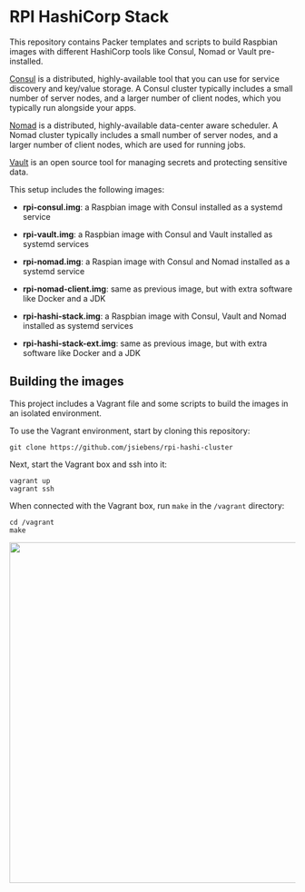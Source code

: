 # RPI HashiCorp Stack


This repository contains Packer templates and scripts to build Raspbian images with different HashiCorp tools like Consul, Nomad or Vault pre-installed.

[Consul](https://www.consul.io/) is a distributed, highly-available tool that you can use for service discovery and key/value storage. A Consul cluster typically includes a small number of server nodes, and a larger number of client nodes, which you typically run alongside your apps.

[Nomad](https://www.nomadproject.io/) is a distributed, highly-available data-center aware scheduler. A Nomad cluster typically includes a small number of server nodes, and a larger number of client nodes, which are used for running jobs.

[Vault](https://www.vaultproject.io/) is an open source tool for managing secrets and protecting sensitive data.

This setup includes the following images:

- __rpi-consul.img__: a Raspbian image with Consul installed as a systemd service

- __rpi-vault.img__: a Raspbian image with Consul and Vault installed as systemd services

- __rpi-nomad.img__: a Raspian image with Consul and Nomad installed as a systemd service

- __rpi-nomad-client.img__: same as previous image, but with extra software like Docker and a JDK

- __rpi-hashi-stack.img__: a Raspbian image with Consul, Vault and Nomad installed as systemd services

- __rpi-hashi-stack-ext.img__: same as previous image, but with extra software like Docker and a JDK

## Building the images

This project includes a Vagrant file and some scripts to build the images in an isolated environment.

To use the Vagrant environment, start by cloning this repository:

```
git clone https://github.com/jsiebens/rpi-hashi-cluster
```

Next, start the Vagrant box and ssh into it:

```
vagrant up
vagrant ssh
```

When connected with the Vagrant box, run `make` in the `/vagrant` directory:

```
cd /vagrant
make
```

<a href="https://asciinema.org/a/Cs6xArNOR1V66mNvcLTbhWVmh"><img src="https://asciinema.org/a/Cs6xArNOR1V66mNvcLTbhWVmh.svg" width="600"/></a>
